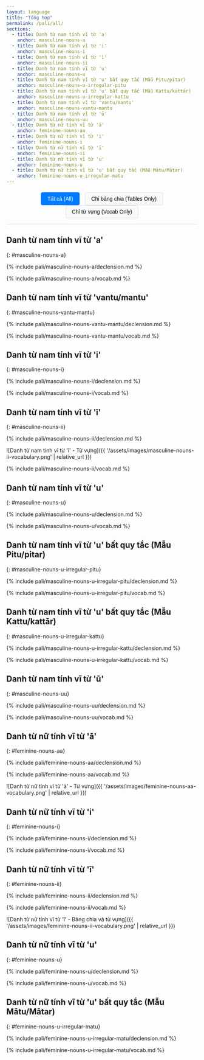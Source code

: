 ```yaml
---
layout: language
title: "Tổng hợp"
permalink: /pali/all/
sections:
  - title: Danh từ nam tính vĩ từ 'a'
    anchor: masculine-nouns-a
  - title: Danh từ nam tính vĩ từ 'i'
    anchor: masculine-nouns-i
  - title: Danh từ nam tính vĩ từ 'ī'
    anchor: masculine-nouns-ii
  - title: Danh từ nam tính vĩ từ 'u'
    anchor: masculine-nouns-u
  - title: Danh từ nam tính vĩ từ 'u' bất quy tắc (Mẫu Pitu/pitar)
    anchor: masculine-nouns-u-irregular-pitu
  - title: Danh từ nam tính vĩ từ 'u' bất quy tắc (Mẫu Kattu/kattār)
    anchor: masculine-nouns-u-irregular-kattu
  - title: Danh từ nam tính vĩ từ 'vantu/mantu'
    anchor: masculine-nouns-vantu-mantu
  - title: Danh từ nam tính vĩ từ 'ū'
    anchor: masculine-nouns-uu
  - title: Danh từ nữ tính vĩ từ 'ā'
    anchor: feminine-nouns-aa
  - title: Danh từ nữ tính vĩ từ 'i'
    anchor: feminine-nouns-i
  - title: Danh từ nữ tính vĩ từ 'ī'
    anchor: feminine-nouns-ii
  - title: Danh từ nữ tính vĩ từ 'u'
    anchor: feminine-nouns-u
  - title: Danh từ nữ tính vĩ từ 'u' bất quy tắc (Mẫu Mātu/Mātar)
    anchor: feminine-nouns-u-irregular-matu
---
```


<div class="content-filters">
  <button id="show-all" class="filter-btn active">Tất cả (All)</button>
  <button id="show-tables" class="filter-btn">Chỉ bảng chia (Tables Only)</button>
  <button id="show-vocab" class="filter-btn">Chỉ từ vựng (Vocab Only)</button>
</div>

<style>
.content-filters {
  margin: 20px 0;
  text-align: center;
  border-bottom: 1px solid #ddd;
  padding-bottom: 15px;
}

.filter-btn {
  background: #f8f9fa;
  border: 1px solid #ddd;
  padding: 8px 16px;
  margin: 0 5px;
  cursor: pointer;
  border-radius: 4px;
  font-size: 14px;
  transition: all 0.3s ease;
}

.filter-btn:hover {
  background: #e9ecef;
}

.filter-btn.active {
  background: #007bff;
  color: white;
  border-color: #007bff;
}

.declension-content {
  transition: opacity 0.3s ease;
}

.vocab-content {
  transition: opacity 0.3s ease;
}

.hidden {
  display: none;
}
</style>

## Danh từ nam tính vĩ từ 'a'
{: #masculine-nouns-a}

{% include pali/masculine-nouns-a/declension.md %}

{% include pali/masculine-nouns-a/vocab.md %}

## Danh từ nam tính vĩ từ 'vantu/mantu'
{: #masculine-nouns-vantu-mantu}

{% include pali/masculine-nouns-vantu-mantu/declension.md %}

{% include pali/masculine-nouns-vantu-mantu/vocab.md %}

## Danh từ nam tính vĩ từ 'i'
{: #masculine-nouns-i}

{% include pali/masculine-nouns-i/declension.md %}

{% include pali/masculine-nouns-i/vocab.md %}

## Danh từ nam tính vĩ từ 'ī'
{: #masculine-nouns-ii}

{% include pali/masculine-nouns-ii/declension.md %}

![Danh từ nam tính vĩ từ 'ī' - Từ vựng]({{ '/assets/images/masculine-nouns-ii-vocabulary.png' | relative_url }})

{% include pali/masculine-nouns-ii/vocab.md %}

## Danh từ nam tính vĩ từ 'u'
{: #masculine-nouns-u}

{% include pali/masculine-nouns-u/declension.md %}

{% include pali/masculine-nouns-u/vocab.md %}

## Danh từ nam tính vĩ từ 'u' bất quy tắc (Mẫu Pitu/pitar)
{: #masculine-nouns-u-irregular-pitu}

{% include pali/masculine-nouns-u-irregular-pitu/declension.md %}

{% include pali/masculine-nouns-u-irregular-pitu/vocab.md %}

## Danh từ nam tính vĩ từ 'u' bất quy tắc (Mẫu Kattu/kattār)
{: #masculine-nouns-u-irregular-kattu}

{% include pali/masculine-nouns-u-irregular-kattu/declension.md %}

{% include pali/masculine-nouns-u-irregular-kattu/vocab.md %}

## Danh từ nam tính vĩ từ 'ū'
{: #masculine-nouns-uu}

{% include pali/masculine-nouns-uu/declension.md %}

{% include pali/masculine-nouns-uu/vocab.md %}

## Danh từ nữ tính vĩ từ 'ā'
{: #feminine-nouns-aa}

{% include pali/feminine-nouns-aa/declension.md %}

{% include pali/feminine-nouns-aa/vocab.md %}

![Danh từ nữ tính vĩ từ 'ā' - Từ vựng]({{ '/assets/images/feminine-nouns-aa-vocabulary.png' | relative_url }})

## Danh từ nữ tính vĩ từ 'i'
{: #feminine-nouns-i}

{% include pali/feminine-nouns-i/declension.md %}

{% include pali/feminine-nouns-i/vocab.md %}

## Danh từ nữ tính vĩ từ 'ī'
{: #feminine-nouns-ii}

{% include pali/feminine-nouns-ii/declension.md %}

{% include pali/feminine-nouns-ii/vocab.md %}

![Danh từ nữ tính vĩ từ 'ī' - Bảng chia và từ vựng]({{ '/assets/images/feminine-nouns-ii-vocabulary.png' | relative_url }})

## Danh từ nữ tính vĩ từ 'u'
{: #feminine-nouns-u}

{% include pali/feminine-nouns-u/declension.md %}

{% include pali/feminine-nouns-u/vocab.md %}

## Danh từ nữ tính vĩ từ 'u' bất quy tắc (Mẫu Mātu/Mātar)
{: #feminine-nouns-u-irregular-matu}

{% include pali/feminine-nouns-u-irregular-matu/declension.md %}

{% include pali/feminine-nouns-u-irregular-matu/vocab.md %}

<script>
document.addEventListener('DOMContentLoaded', function() {
    const showAllBtn = document.getElementById('show-all');
    const showTablesBtn = document.getElementById('show-tables');
    const showVocabBtn = document.getElementById('show-vocab');

    const declensionContents = document.querySelectorAll('.declension-content');
    const vocabContents = document.querySelectorAll('.vocab-content');
    const filterBtns = document.querySelectorAll('.filter-btn');

    function setActiveButton(activeBtn) {
        filterBtns.forEach(btn => btn.classList.remove('active'));
        activeBtn.classList.add('active');
    }

    function showAll() {
        declensionContents.forEach(content => content.classList.remove('hidden'));
        vocabContents.forEach(content => content.classList.remove('hidden'));
        setActiveButton(showAllBtn);
    }

    function showTablesOnly() {
        declensionContents.forEach(content => content.classList.remove('hidden'));
        vocabContents.forEach(content => content.classList.add('hidden'));
        setActiveButton(showTablesBtn);
    }

    function showVocabOnly() {
        declensionContents.forEach(content => content.classList.add('hidden'));
        vocabContents.forEach(content => content.classList.remove('hidden'));
        setActiveButton(showVocabBtn);
    }

    showAllBtn.addEventListener('click', showAll);
    showTablesBtn.addEventListener('click', showTablesOnly);
    showVocabBtn.addEventListener('click', showVocabOnly);
});
</script>

